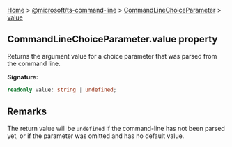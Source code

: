 [Home](./index) &gt; [@microsoft/ts-command-line](./ts-command-line.md) &gt; [CommandLineChoiceParameter](./ts-command-line.commandlinechoiceparameter.md) &gt; [value](./ts-command-line.commandlinechoiceparameter.value.md)

## CommandLineChoiceParameter.value property

Returns the argument value for a choice parameter that was parsed from the command line.

<b>Signature:</b>

```typescript
readonly value: string | undefined;
```

## Remarks

The return value will be `undefined` if the command-line has not been parsed yet, or if the parameter was omitted and has no default value.

